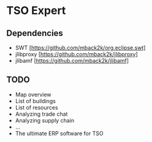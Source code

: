 TSO Expert
==========

Dependencies
------------
- SWT		[https://github.com/mback2k/org.eclipse.swt]
- jlibproxy	[https://github.com/mback2k/jlibproxy]
- jlibamf	[https://github.com/mback2k/jlibamf]

TODO
----
- Map overview
- List of buildings
- List of resources
- Analyzing trade chat
- Analyzing supply chain
- ...
- The ultimate ERP software for TSO
